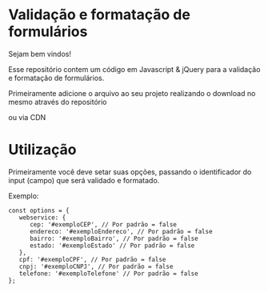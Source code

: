 # Validação e formatação de formulários

Sejam bem vindos! 

Esse repositório contem um código em Javascript & jQuery para a validação e formatação de formulários. 

Primeiramente adicione o arquivo ao seu projeto realizando o download no mesmo através do repositório

<blockquote> <script src="validador-formularios.js"></script> </blockquote>

ou via CDN

<blockquote> <script src="validador-formularios.js"></script> </blockquote>

<h1> Utilização </h1>

Primeiramente você deve setar suas opções, passando o identificador do input (campo) que será validado e formatado.

Exemplo:

```
const options = {   
   webservice: {  
      cep: '#exemploCEP', // Por padrão = false  
      endereco: '#exemploEndereco', // Por padrão = false  
      bairro: '#exemploBairro', // Por padrão = false
      estado: '#exemploEstado' // Por padrão = false 
   }, 
   cpf: '#exemploCPF', // Por padrão = false 
   cnpj: '#exemploCNPJ', // Por padrão = false 
   telefone: '#exemploTelefone' // Por padrão = false 
};
```    


